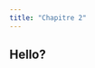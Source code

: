 ```yaml
---
title: "Chapitre 2"
---
```


<script type="module" defer>
Doc.setChapterNb(2)
</script>

## Hello?

